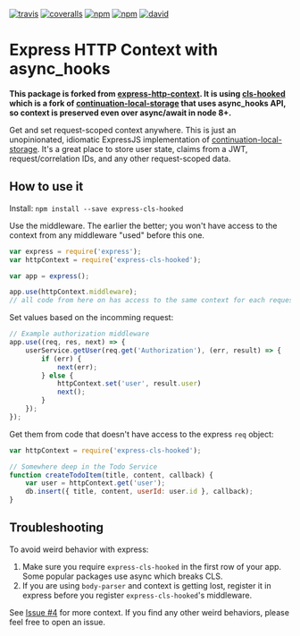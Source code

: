[![travis](https://img.shields.io/travis/amiram/express-cls-hooked.svg)](https://travis-ci.org/amiram/express-cls-hooked)
[![coveralls](https://img.shields.io/coveralls/amiram/express-cls-hooked.svg)](https://coveralls.io/github/amiram/express-cls-hooked)
[![npm](https://img.shields.io/npm/v/express-cls-hooked.svg)](https://www.npmjs.com/package/express-cls-hooked)
[![npm](https://img.shields.io/npm/dm/express-cls-hooked.svg)](https://www.npmjs.com/package/express-cls-hooked)
[![david](https://img.shields.io/david/amiram/express-cls-hooked.svg)](https://david-dm.org/amiram/express-cls-hooked)

# Express HTTP Context with async_hooks

**This package is forked from [express-http-context](https://github.com/skonves/express-http-context). It is using [cls-hooked](https://github.com/Jeff-Lewis/cls-hooked) which is a fork of [continuation-local-storage](https://www.npmjs.com/package/continuation-local-storage) that uses async_hooks API, so context is preserved even over async/await in node 8+.**  

Get and set request-scoped context anywhere.  This is just an unopinionated, idiomatic ExpressJS implementation of [continuation-local-storage](https://www.npmjs.com/package/continuation-local-storage).  It's a great place to store user state, claims from a JWT, request/correlation IDs, and any other request-scoped data.

## How to use it

Install: `npm install --save express-cls-hooked`

Use the middleware.  The earlier the better; you won't have access to the context from any middleware "used" before this one.

``` js
var express = require('express');
var httpContext = require('express-cls-hooked');

var app = express();

app.use(httpContext.middleware);
// all code from here on has access to the same context for each request
```

Set values based on the incomming request:

``` js
// Example authorization middleware
app.use((req, res, next) => {
	userService.getUser(req.get('Authorization'), (err, result) => {
		if (err) {
			next(err);
		} else {
			httpContext.set('user', result.user)
			next();
		}
	});
});
```

Get them from code that doesn't have access to the express `req` object:

``` js
var httpContext = require('express-cls-hooked');

// Somewhere deep in the Todo Service
function createTodoItem(title, content, callback) {
	var user = httpContext.get('user');
	db.insert({ title, content, userId: user.id }, callback);
}
```

## Troubleshooting
To avoid weird behavior with express:
1. Make sure you require `express-cls-hooked` in the first row of your app. Some popular packages use async which breaks CLS.
1. If you are using `body-parser` and context is getting lost, register it in express before you register `express-cls-hooked`'s middleware.

See [Issue #4](https://github.com/skonves/express-http-context/issues/4) for more context.  If you find any other weird behaviors, please feel free to open an issue.
